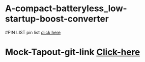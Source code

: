# A-compact-batteryless_low-startup-boost-converter

#PIN LIST 
pin list [click here](https://docs.google.com/spreadsheets/d/1iBK8BybxhVD0cQBW_FXbfe8DzI0cyhBt2lJwGJfDyJ0/edit?usp=sharing)

# Mock-Tapout-git-link [Click-here](https://github.com/kashi1729/Moc-tapout-result.git)
